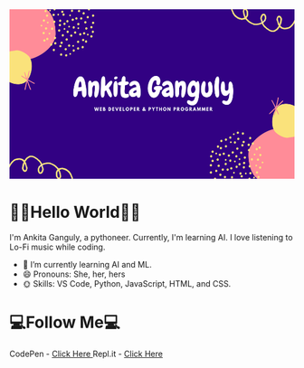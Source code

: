<img src="readme_header.png" margin-left="100px" width="700px" height="300px">

<h1> <b>👋🏻Hello World👋🏻</b> </h1>

I'm Ankita Ganguly, a pythoneer. Currently, I'm learning AI. I love listening to Lo-Fi music while coding.

- 🌱 I’m currently learning AI and ML.
- 😄 Pronouns: She, her, hers
- 🌞 Skills: VS Code, Python, JavaScript, HTML, and CSS. 

<h1> <b> 💻Follow Me💻 </b> </h1>
CodePen - <a href= "https://codepen.io/i_am_kita" target="_blank"> Click Here </a>
Repl.it - <a href= "https://repl.it/@iamkita" target="_blank"> Click Here </a>
